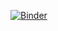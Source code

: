 [![Binder](https://mybinder.org/badge_logo.svg)](https://mybinder.org/v2/gh/Ak1scooked/wave-on-a-string/main?filepath=wave_simulation.py)
